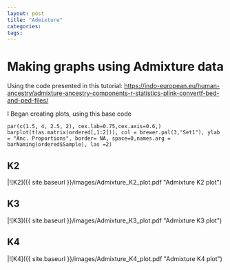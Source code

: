 ```yaml
---
layout: post
title: "Admixture"
categories: 
tags: 
---
```



# Making graphs using Admixture data


Using the code presented in this tutorial: https://indo-european.eu/human-ancestry/admixture-ancestry-components-r-statistics-plink-convertf-bed-and-ped-files/

I Began creating plots, using this base code

    par(c(1.5, 4, 2.5, 2), cex.lab=0.75,cex.axis=0.6,)
    barplot(t(as.matrix(ordered[,1:2])), col = brewer.pal(3,"Set1"), ylab = "Anc. Proportions", border= NA, space=0,names.arg = barNaming(ordered$Sample), las =2)

## K2
|![K2]({{ site.baseurl }}/images/Admixture_K2_plot.pdf "Admixture K2 plot")

## K3
|![K3]({{ site.baseurl }}/images/Admixture_K3_plot.pdf "Admixture K3 plot")

## K4
|![K4]({{ site.baseurl }}/images/Admixture_K4_plot.pdf "Admixture K4 plot")
